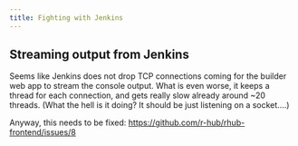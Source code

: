 ```yaml
---
title: Fighting with Jenkins
---
```


## Streaming output from Jenkins

Seems like Jenkins does not drop TCP connections coming for the builder web
app to stream the console output. What is even worse, it keeps a thread for
each connection, and gets really slow already around ~20 threads. (What the hell
is it doing? It should be just listening on a socket....)

Anyway, this needs to be fixed: https://github.com/r-hub/rhub-frontend/issues/8

